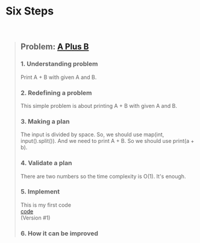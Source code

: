 # Six Steps
<br />

> ## Problem: [A Plus B](https://www.acmicpc.net/problem/1000)
>
> ### 1. Understanding problem
> Print A + B with given A and B.
> ### 2. Redefining a problem
> This simple problem is about printing A + B with given A and B.
> ### 3. Making a plan
> The input is divided by space. So, we should use map(int, input().split()).
> And we need to print A + B. So we should use print(a + b).
> ### 4. Validate a plan
> There are two numbers so the time complexity is O(1). It's enough.
> ### 5. Implement
> This is my first code  
> [code](https://github.com/kyongkyong289/Algorithm/blob/master/Mathematics/A_Plus_B_1000/A_plus_B_1000_kyongkyong289.py)  
> (Version #1)
> ### 6. How it can be improved
>
>
>

